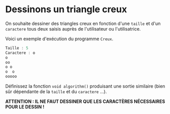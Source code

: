 # Dessinons un triangle creux

On souhaite dessiner des triangles creux en fonction d'une `taille` et d'un `caractere` tous deux saisis auprès de l'utilisateur ou l'utilisatrice.

Voici un exemple d'exécution du programme `Creux`.

```java
Taille : 5
Caractere : o
o
oo
o o
o  o
ooooo
```
Définissez la fonction `void algorithm()` produisant une sortie similaire (bien sûr dépendante de la `taille` et du `caractere` ...).

**ATTENTION : IL NE FAUT DESSINER QUE LES CARACTÈRES NÉCESSAIRES POUR LE DESSIN !**
